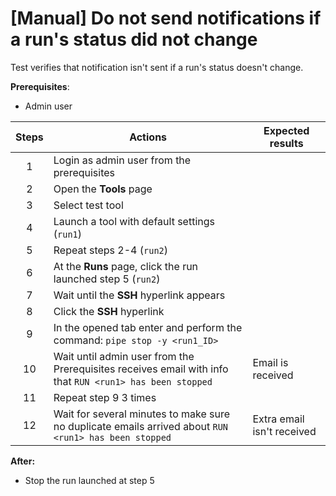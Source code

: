 # [Manual] Do not send notifications if a run's status did not change

Test verifies that notification isn't sent if a run's status doesn't change.

**Prerequisites**:

- Admin user

| Steps | Actions | Expected results |
|:---:|------|---|
| 1 | Login as admin user from the prerequisites | |
| 2 | Open the **Tools** page | |
| 3 | Select test tool | |
| 4 | Launch a tool with default settings (`run1`) | |
| 5 | Repeat steps 2-4 (`run2`) | |
| 6 | At the **Runs** page, click the run launched step 5 (`run2`) | |
| 7 | Wait until the **SSH** hyperlink appears | |
| 8 | Click the **SSH** hyperlink | |
| 9 | In the opened tab enter and perform the command: `pipe stop -y <run1_ID>` | |
| 10 | Wait until admin user from the Prerequisites receives email with info that `RUN <run1> has been stopped` | Email is received |
| 11 | Repeat step 9 3 times | |
| 12 | Wait for several minutes to make sure no duplicate emails arrived about `RUN <run1> has been stopped` | Extra email isn't received | 

**After:**
- Stop the run launched at step 5
